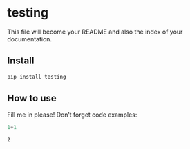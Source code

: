 testing
================

<!-- WARNING: THIS FILE WAS AUTOGENERATED! DO NOT EDIT! -->

This file will become your README and also the index of your
documentation.

## Install

``` sh
pip install testing
```

## How to use

Fill me in please! Don’t forget code examples:

``` python
1+1
```

    2
